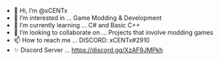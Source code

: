 - 👋 Hi, I’m @xCENTx
- 👀 I’m interested in ... Game Modding & Development
- 🌱 I’m currently learning ... C# and Basic C++
- 💞️ I’m looking to collaborate on ... Projects that involve modding games
- 📫 How to reach me ... DISCORD: xCENTx#2910
- ✨ Discord Server ... https://discord.gg/XzAF9JMPkh
<!---
xCENTx/xCENTx is a ✨ special ✨ repository because its `README.md` (this file) appears on your GitHub profile.
You can click the Preview link to take a look at your changes.
--->
